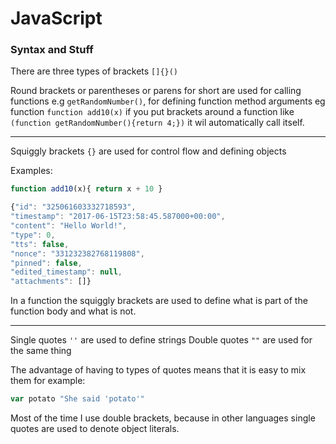# JavaScript

### Syntax and Stuff

There are three types of brackets
    ``[]{}()``

Round brackets or parentheses or parens for short are used for calling functions e.g ``getRandomNumber()``, for defining function method arguments eg function `function add10(x)`
if you put brackets around a function like ``(function getRandomNumber(){return 4;})``
it wil automatically call itself.

---
Squiggly brackets `{}` are used for control flow and defining objects

Examples:
```javascript
function add10(x){ return x + 10 }
```

```javascript
{"id": "325061603332718593",
"timestamp": "2017-06-15T23:58:45.587000+00:00",
"content": "Hello World!",
"type": 0,
"tts": false,
"nonce": "331232382768119808",
"pinned": false,
"edited_timestamp": null,
"attachments": []}
```

In a function the squiggly brackets are used to define what is part of the function body and what is not.

---


Single quotes `''` are used to define strings
Double quotes `""` are used for the same thing

The advantage of having to types of quotes means that it is easy to mix them
for example:   
```javascript  
var potato "She said 'potato'"
```

Most of the time I use double brackets, because in other languages single quotes are used to denote object literals.
